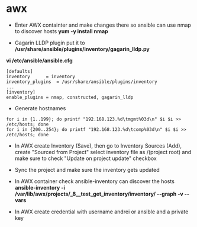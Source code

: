 # awx

* Enter AWX containter and make changes there so ansible can use nmap to discover hosts
**yum -y install nmap**

* Gagarin LLDP plugin
put it to **/usr/share/ansible/plugins/inventory/gagarin_lldp.py**

**vi /etc/ansible/ansible.cfg**
```
[defaults]
inventory      = inventory
inventory_plugins  = /usr/share/ansible/plugins/inventory
...
[inventory]
enable_plugins = nmap, constructed, gagarin_lldp
```

* Generate hostnames
```
for i in {1..199}; do printf "192.168.123.%d\tmgmt%03d\n" $i $i >> /etc/hosts; done
for i in {200..254}; do printf "192.168.123.%d\tcomp%03d\n" $i $i >> /etc/hosts; done
```

* In AWX create Inventory (Save), then go to Inventory Sources (Add), create "Sourced from Project" select inventory file as /(project root) and make sure to check "Update on project update" checkbox

* Sync the project and make sure the inventory gets updated

* In AWX container check ansible-inventory can discover the hosts
**ansible-inventory -i /var/lib/awx/projects/_8__test_get_inventory/inventory/ --graph -v --vars**

* In AWX create credential with username andrei or ansible and a private key


